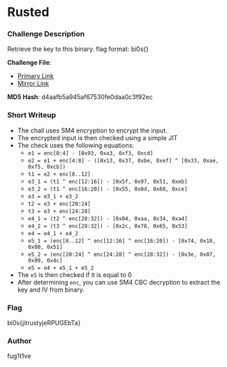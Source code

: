 # Rusted

### Challenge Description

Retrieve the key to this binary.
flag format: bi0s{}

**Challenge File**:
+ [Primary Link](https://drive.google.com/file/d/1Ho0nDSVgGhMf-FqLVa_NapzDAFsjOAV7/view?usp=share_link)
+ [Mirror Link](https://mega.nz/file/rQdVRDKR#3mOuDhVkd6WIrQA1MetC7y4PS3JKckMf4mFo_gqc_rs)

**MD5 Hash**: d4aafb5a945af67530fe0daa0c3f92ec

### Short Writeup

+  The chall uses SM4 encryption to encrypt the input.
+  The encrypted input is then checked using a simple JIT
+  The check uses the following equations:
    + `e1 = enc[0:4] - [0x93, 0xa3, 0xf3, 0xcd]`
    + `e2 = e1 + enc[4:8] - ([0x13, 0x37, 0xbe, 0xef] ^ [0x33, 0xae, 0xf5, 0xcb])`
    + `t1 = e2 + enc[8..12]`
    + `e3_1 = (t1 ^ enc[12:16]) - [0x5f, 0x97, 0x51, 0xeb]`
    + `e3_2 = (t1 ^ enc[16:20]) - [0x55, 0x0d, 0x68, 0xce]`
    + `e3 = e3_1 + e3_2`
    + `t2 = e3 + enc[20:24]`
    + `t3 = e3 + enc[24:28]`
    + `e4_1 = (t2 ^ enc[28:32]) - [0x04, 0xaa, 0x34, 0xa4]`
    + `e4_2 = (t3 ^ enc[28:32]) - [0x2c, 0x78, 0x65, 0x53]`
    + `e4 = e4_1 + e4_2`
    + `e5_1 = (enc[8..12] ^ enc[12:16] ^ enc[16:20]) - [0x74, 0x18, 0x00, 0x51]`
    + `e5_2 = (enc[20:24] ^ enc[24:28] ^ enc[28:32]) - [0x3e, 0x07, 0x99, 0x4c]`
    + `e5 = e4 + e5_1 + e5_2`
+ The `e5` is then checked if it is equal to 0
+ After determining `enc`, you can use SM4 CBC decryption to extract the key and IV from binary. 


### Flag

bi0s{jitrustyjeRPUGEbTa}

### Author

fug1t1ve